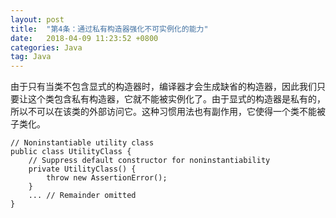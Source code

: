 ```yaml
---
layout: post
title:  "第4条：通过私有构造器强化不可实例化的能力"
date:   2018-04-09 11:23:52 +0800
categories: Java
tag: Java
---
```



由于只有当类不包含显式的构造器时，编译器才会生成缺省的构造器，因此我们只要让这个类包含私有构造器，它就不能被实例化了。由于显式的构造器是私有的，所以不可以在该类的外部访问它。这种习惯用法也有副作用，它使得一个类不能被子类化。

```
// Noninstantiable utility class
public class UtilityClass {
    // Suppress default constructor for noninstantiability
    private UtilityClass() {
        throw new AssertionError();
    }
    ... // Remainder omitted
}
```
